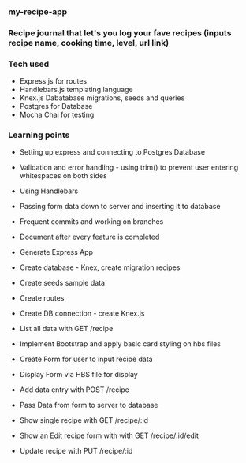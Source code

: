### my-recipe-app
### Recipe journal that let's you log your fave recipes (inputs recipe name, cooking time, level, url link)


### Tech used 
* Express.js for routes
* Handlebars.js templating language
* Knex.js Dabatabase migrations, seeds and queries
* Postgres for Database 
* Mocha Chai for testing

### Learning points
* Setting up express and connecting to Postgres Database
* Validation and error handling - using trim() to prevent user entering whitespaces on both sides
* Using Handlebars 
* Passing form data down to server and inserting it to database
* Frequent commits and working on branches
* Document after every feature is completed



* Generate Express App
* Create database - Knex, create migration recipes
* Create seeds sample data
* Create routes
* Create DB connection - create Knex.js
* List all data with GET /recipe
* Implement Bootstrap and apply basic card styling on hbs files
* Create Form for user to input recipe data
* Display Form via HBS file for display
* Add data entry with POST /recipe 
* Pass Data from form to server to database 
* Show single recipe with GET /recipe/:id 
* Show an Edit recipe form with with GET /recipe/:id/edit
* Update recipe with PUT /recipe/:id



